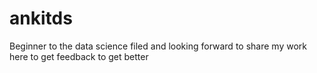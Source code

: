 # ankitds
Beginner to the data science filed and looking forward to share my work here to get feedback to get better
